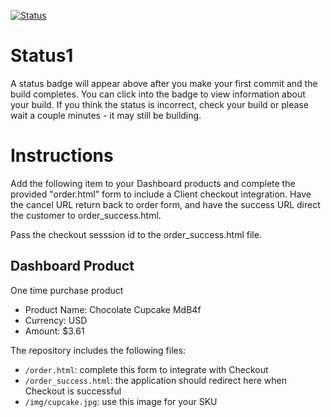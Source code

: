 [![Status](https://img.shields.io/badge/status-NOT%20SUBMITTABLE%20COMMIT:%20c27842e35ab1393cf3d9d64069c927d1486dc6cb-critical.svg)](https://github.com/raysaavedra-work/bakery_scaffold_0bJ8n2ZSz5HI2mYO/commit/c27842e35ab1393cf3d9d64069c927d1486dc6cb)



# Status1

A status badge will appear above after you make your first commit and the build completes. You can click into the badge to view information about your build. If you think the status is incorrect, check your build or please wait a couple minutes - it may still be building.

# Instructions

Add the following item to your Dashboard products and complete the provided "order.html" form to include a Client checkout integration. Have the cancel URL return back to order form, and have the success URL direct the customer to order_success.html.

Pass the checkout sesssion id to the order_success.html file.

## Dashboard Product
One time purchase product
* Product Name: Chocolate Cupcake MdB4f
* Currency: USD
* Amount: $3.61

The repository includes the following files:
* `/order.html`: complete this form to integrate with Checkout
* `/order_success.html`: the application should redirect here when Checkout is successful
* `/img/cupcake.jpg`: use this image for your SKU
